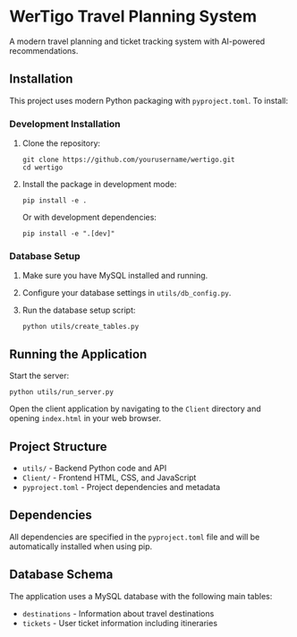 # WerTigo Travel Planning System

A modern travel planning and ticket tracking system with AI-powered recommendations.

## Installation

This project uses modern Python packaging with `pyproject.toml`. To install:

### Development Installation

1. Clone the repository:
   ```
   git clone https://github.com/yourusername/wertigo.git
   cd wertigo
   ```

2. Install the package in development mode:
   ```
   pip install -e .
   ```

   Or with development dependencies:
   ```
   pip install -e ".[dev]"
   ```

### Database Setup

1. Make sure you have MySQL installed and running.

2. Configure your database settings in `utils/db_config.py`.

3. Run the database setup script:
   ```
   python utils/create_tables.py
   ```

## Running the Application

Start the server:
```
python utils/run_server.py
```

Open the client application by navigating to the `Client` directory and opening `index.html` in your web browser.

## Project Structure

- `utils/` - Backend Python code and API
- `Client/` - Frontend HTML, CSS, and JavaScript
- `pyproject.toml` - Project dependencies and metadata

## Dependencies

All dependencies are specified in the `pyproject.toml` file and will be automatically installed when using pip.

## Database Schema

The application uses a MySQL database with the following main tables:
- `destinations` - Information about travel destinations
- `tickets` - User ticket information including itineraries 